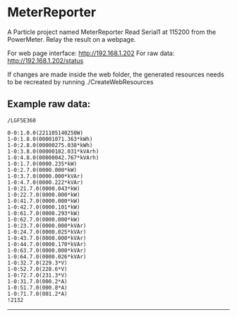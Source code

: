 # MeterReporter

A Particle project named MeterReporter
Read Serial1 at 115200 from the PowerMeter. Relay the result on a webpage.

For web page interface: http://192.168.1.202
For raw data: http://192.168.1.202/status

If changes are made inside the web folder, the generated resources needs to be
recreated by running ./CreateWebResources

Example raw data:
---------------------------------------
```
/LGF5E360

0-0:1.0.0(221105140250W)
1-0:1.8.0(00001071.363*kWh)
1-0:2.8.0(00000275.038*kWh)
1-0:3.8.0(00000182.031*kVArh)
1-0:4.8.0(00000042.767*kVArh)
1-0:1.7.0(0000.235*kW)
1-0:2.7.0(0000.000*kW)
1-0:3.7.0(0000.000*kVAr)
1-0:4.7.0(0000.222*kVAr)
1-0:21.7.0(0000.043*kW)
1-0:22.7.0(0000.000*kW)
1-0:41.7.0(0000.000*kW)
1-0:42.7.0(0000.101*kW)
1-0:61.7.0(0000.293*kW)
1-0:62.7.0(0000.000*kW)
1-0:23.7.0(0000.000*kVAr)
1-0:24.7.0(0000.025*kVAr)
1-0:43.7.0(0000.000*kVAr)
1-0:44.7.0(0000.170*kVAr)
1-0:63.7.0(0000.000*kVAr)
1-0:64.7.0(0000.026*kVAr)
1-0:32.7.0(229.3*V)
1-0:52.7.0(228.6*V)
1-0:72.7.0(231.3*V)
1-0:31.7.0(000.2*A)
1-0:51.7.0(000.8*A)
1-0:71.7.0(001.2*A)
!2132
```
---------------------------------------
